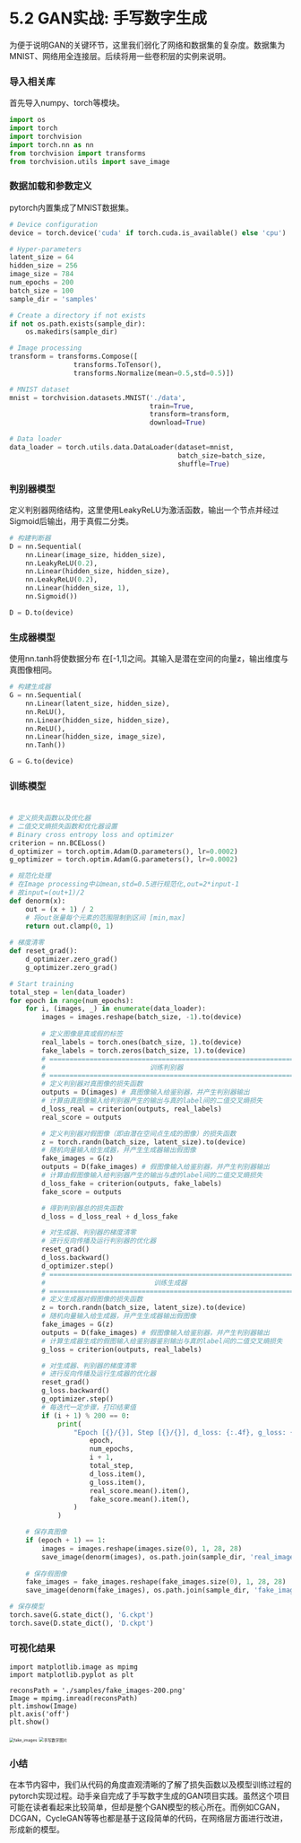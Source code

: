 # 5.2 GAN实战: 手写数字生成


为便于说明GAN的关键环节，这里我们弱化了网络和数据集的复杂度。数据集为 MNIST、网络用全连接层。后续将用一些卷积层的实例来说明。

### 导入相关库

首先导入numpy、torch等模块。

``` python
import os
import torch
import torchvision
import torch.nn as nn
from torchvision import transforms
from torchvision.utils import save_image
```

### 数据加载和参数定义

pytorch内置集成了MNIST数据集。

``` python
# Device configuration
device = torch.device('cuda' if torch.cuda.is_available() else 'cpu')

# Hyper-parameters 
latent_size = 64  
hidden_size = 256
image_size = 784
num_epochs = 200
batch_size = 100
sample_dir = 'samples'

# Create a directory if not exists
if not os.path.exists(sample_dir):
    os.makedirs(sample_dir)

# Image processing
transform = transforms.Compose([
                transforms.ToTensor(),
                transforms.Normalize(mean=0.5,std=0.5)])

# MNIST dataset
mnist = torchvision.datasets.MNIST('./data',
                                   train=True,
                                   transform=transform,
                                   download=True)

# Data loader
data_loader = torch.utils.data.DataLoader(dataset=mnist,
                                          batch_size=batch_size, 
                                          shuffle=True)
```

### 判别器模型

定义判别器网络结构，这里使用LeakyReLU为激活函数，输出一个节点并经过 Sigmoid后输出，用于真假二分类。 

``` python
# 构建判断器 
D = nn.Sequential( 
	nn.Linear(image_size, hidden_size), 
	nn.LeakyReLU(0.2), 
	nn.Linear(hidden_size, hidden_size), 
	nn.LeakyReLU(0.2), 
	nn.Linear(hidden_size, 1), 
	nn.Sigmoid())

D = D.to(device)
```

### 生成器模型

使用nn.tanh将使数据分布 在[-1,1]之间。其输入是潜在空间的向量z，输出维度与真图像相同。

``` python
# 构建生成器
G = nn.Sequential(
	nn.Linear(latent_size, hidden_size), 
	nn.ReLU(), 
	nn.Linear(hidden_size, hidden_size), 
	nn.ReLU(), 
	nn.Linear(hidden_size, image_size), 
	nn.Tanh())

G = G.to(device)
```

### 训练模型

#
``` python
# 定义损失函数以及优化器
# 二值交叉熵损失函数和优化器设置
# Binary cross entropy loss and optimizer
criterion = nn.BCELoss()
d_optimizer = torch.optim.Adam(D.parameters(), lr=0.0002)
g_optimizer = torch.optim.Adam(G.parameters(), lr=0.0002)

# 规范化处理
# 在Image processing中以mean,std=0.5进行规范化,out=2*input-1
# 故input=(out+1)/2
def denorm(x):
    out = (x + 1) / 2
    # 将out张量每个元素的范围限制到区间 [min,max]
    return out.clamp(0, 1)
   
# 梯度清零    
def reset_grad():
    d_optimizer.zero_grad()
    g_optimizer.zero_grad()

# Start training
total_step = len(data_loader)
for epoch in range(num_epochs):
	for i, (images, _) in enumerate(data_loader):
		images = images.reshape(batch_size, -1).to(device) 
		
		# 定义图像是真或假的标签 			
		real_labels = torch.ones(batch_size, 1).to(device) 
		fake_labels = torch.zeros(batch_size, 1).to(device) 
    	# ================================================================== # 
    	#                          训练判别器                                 # 
    	# ================================================================== # 
    	# 定义判别器对真图像的损失函数
    	outputs = D(images) # 真图像输入给鉴别器，并产生判别器输出
    	# 计算由真图像输入给判别器产生的输出与真的label间的二值交叉熵损失
    	d_loss_real = criterion(outputs, real_labels)
    	real_score = outputs 

    	# 定义判别器对假图像（即由潜在空间点生成的图像）的损失函数 
    	z = torch.randn(batch_size, latent_size).to(device) 
    	# 随机向量输入给生成器，并产生生成器输出假图像
    	fake_images = G(z)
    	outputs = D(fake_images) # 假图像输入给鉴别器，并产生判别器输出
    	# 计算由假图像输入给判别器产生的输出与虚的label间的二值交叉熵损失
    	d_loss_fake = criterion(outputs, fake_labels)
    	fake_score = outputs

    	# 得到判别器总的损失函数
    	d_loss = d_loss_real + d_loss_fake 

    	# 对生成器、判别器的梯度清零
    	# 进行反向传播及运行判别器的优化器 
    	reset_grad()
    	d_loss.backward()
    	d_optimizer.step() 
    	# ================================================================== # 
    	#                           训练生成器                                # 
    	# ================================================================== # 
    	# 定义生成器对假图像的损失函数
    	z = torch.randn(batch_size, latent_size).to(device)
        # 随机向量输入给生成器，并产生生成器输出假图像
    	fake_images = G(z)
    	outputs = D(fake_images) # 假图像输入给鉴别器，并产生判别器输出
		# 计算生成器生成的假图输入给鉴别器鉴别输出与真的label间的二值交叉熵损失
    	g_loss = criterion(outputs, real_labels) 

    	# 对生成器、判别器的梯度清零 
    	# 进行反向传播及运行生成器的优化器 
    	reset_grad()
    	g_loss.backward()
    	g_optimizer.step()
		# 每迭代一定步骤，打印结果值
    	if (i + 1) % 200 == 0:
            print(
                "Epoch [{}/{}], Step [{}/{}], d_loss: {:.4f}, g_loss: {:.4f}, D(x): {:.2f}, D(G(z)): {:.2f}".format(
                    epoch,
                    num_epochs,
                    i + 1,
                    total_step,
                    d_loss.item(),
                    g_loss.item(),
                    real_score.mean().item(),
                    fake_score.mean().item(),
                )
            )

    # 保存真图像
    if (epoch + 1) == 1:
      	images = images.reshape(images.size(0), 1, 28, 28)
      	save_image(denorm(images), os.path.join(sample_dir, 'real_images.png')) 
      
    # 保存假图像 
    fake_images = fake_images.reshape(fake_images.size(0), 1, 28, 28) 
    save_image(denorm(fake_images), os.path.join(sample_dir, 'fake_images-{}.png'.format(epoch+1))) 

# 保存模型
torch.save(G.state_dict(), 'G.ckpt')
torch.save(D.state_dict(), 'D.ckpt')
```

### 可视化结果

```
import matplotlib.image as mpimg
import matplotlib.pyplot as plt

reconsPath = './samples/fake_images-200.png' 
Image = mpimg.imread(reconsPath) 
plt.imshow(Image)
plt.axis('off')
plt.show() 
```

<img src="https://raw.githubusercontent.com/datawhalechina/dive-into-cv-pytorch/master/markdown_imgs/chapter05/fake_images.png" alt="fake_images" style="zoom:50%;" />

<img src="https://raw.githubusercontent.com/datawhalechina/dive-into-cv-pytorch/master/markdown_imgs/chapter05/iter_img.png" alt="手写数字图片" style="zoom: 50%;" />

### 小结

在本节内容中，我们从代码的角度直观清晰的了解了损失函数以及模型训练过程的pytorch实现过程。动手亲自完成了手写数字生成的GAN项目实践。虽然这个项目可能在读者看起来比较简单，但却是整个GAN模型的核心所在。而例如CGAN，DCGAN，CycleGAN等等也都是基于这段简单的代码，在网络层方面进行改进，形成新的模型。  
